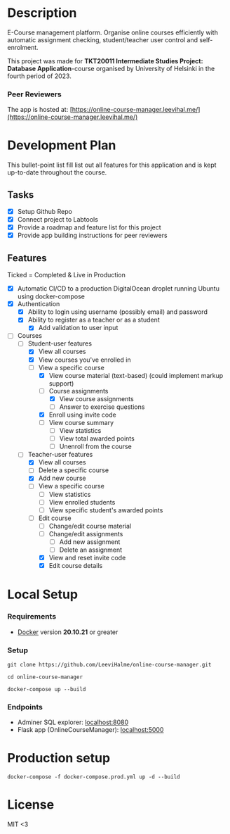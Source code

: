# Description
E-Course management platform. Organise online courses efficiently with automatic assignment checking, student/teacher user control and self-enrolment.

This project was made for **TKT20011 Intermediate Studies Project: Database Application**-course organised by University of Helsinki in the fourth period of 2023.

### Peer Reviewers

The app is hosted at: [https://online-course-manager.leevihal.me/](https://online-course-manager.leevihal.me/)

# Development Plan
This bullet-point list fill list out all features for this application and is kept up-to-date throughout the course.

## Tasks
- [x] Setup Github Repo
- [x] Connect project to Labtools
- [x] Provide a roadmap and feature list for this project
- [x] Provide app building instructions for peer reviewers

## Features

Ticked = Completed & Live in Production

- [x] Automatic CI/CD to a production DigitalOcean droplet running Ubuntu using docker-compose
- [x] Authentication
  - [x] Ability to login using username (possibly email) and password
  - [x] Ability to register as a teacher or as a student
    - [x] Add validation to user input
- [ ] Courses
  - [ ] Student-user features
    - [x] View all courses
    - [x] View courses you've enrolled in
    - [ ] View a specific course
      - [x] View course material (text-based) (could implement markup support)
      - [ ] Course assignments  
        - [x] View course assignments
        - [ ] Answer to exercise questions
      - [x] Enroll using invite code
      - [ ] View course summary
        - [ ] View statistics
        - [ ] View total awarded points
        - [ ] Unenroll from the course
  - [ ] Teacher-user features
    - [x] View all courses
    - [ ] Delete a specific course
    - [x] Add new course
    - [ ] View a specific course
      - [ ] View statistics
      - [ ] View enrolled students
      - [ ] View specific student's awarded points
    - [ ] Edit course
      - [ ] Change/edit course material
      - [ ] Change/edit assignments
        - [ ] Add new assignment
        - [ ] Delete an assignment 
      - [x] View and reset invite code
      - [x] Edit course details

# Local Setup

### Requirements

- [Docker](https://www.docker.com/) version **20.10.21** or greater

### Setup

```shell
git clone https://github.com/LeeviHalme/online-course-manager.git
```
```shell
cd online-course-manager
```
```shell
docker-compose up --build
```

### Endpoints
- Adminer SQL explorer: [localhost:8080](http://localhost:8080)
- Flask app (OnlineCourseManager): [localhost:5000](http://localhost:5000)

# Production setup

```shell
docker-compose -f docker-compose.prod.yml up -d --build
```

# License

MIT <3